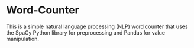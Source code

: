 # Word-Counter
This is a simple natural language processing (NLP) word counter that uses the SpaCy Python library for preprocessing and Pandas for value manipulation. 
